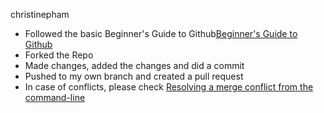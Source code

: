 christinepham
- Followed the basic Beginner's Guide to Github[Beginner's Guide to Github](https://akrabat.com/the-beginners-guide-to-contributing-to-a-github-project/)
- Forked the Repo
- Made changes, added the changes and did a commit
- Pushed to my own branch and created a pull request
- In case of conflicts, please check [Resolving a merge conflict from the command-line](https://help.github.com/articles/resolving-a-merge-conflict-from-the-command-line/)

